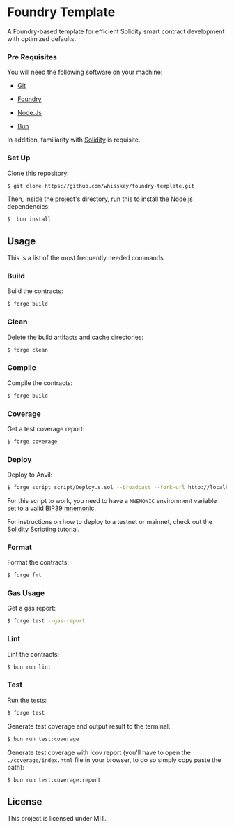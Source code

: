 # Foundry Template

A Foundry-based template for efficient Solidity smart contract development with optimized defaults.

### Pre Requisites

You will need the following software on your machine:

- [Git](https://git-scm.com/downloads)

- [Foundry](https://github.com/foundry-rs/foundry)

- [Node.Js](https://nodejs.org/en/download/package-manager)

- [Bun](https://bun.sh)

In addition, familiarity with [Solidity](https://soliditylang.org) is requisite.

### Set Up

Clone this repository:

```sh
$ git clone https://github.com/whisskey/foundry-template.git
```

Then, inside the project's directory, run this to install the Node.js dependencies:

```sh
$  bun install
```

## Usage

This is a list of the most frequently needed commands.

### Build

Build the contracts:

```sh
$ forge build
```

### Clean

Delete the build artifacts and cache directories:

```sh
$ forge clean
```

### Compile

Compile the contracts:

```sh
$ forge build
```

### Coverage

Get a test coverage report:

```sh
$ forge coverage
```

### Deploy

Deploy to Anvil:

```sh
$ forge script script/Deploy.s.sol --broadcast --fork-url http://localhost:8545
```

For this script to work, you need to have a `MNEMONIC` environment variable set to a valid
[BIP39 mnemonic](https://iancoleman.io/bip39/).

For instructions on how to deploy to a testnet or mainnet, check out the
[Solidity Scripting](https://book.getfoundry.sh/tutorials/solidity-scripting.html) tutorial.

### Format

Format the contracts:

```sh
$ forge fmt
```

### Gas Usage

Get a gas report:

```sh
$ forge test --gas-report
```

### Lint

Lint the contracts:

```sh
$ bun run lint
```

### Test

Run the tests:

```sh
$ forge test
```

Generate test coverage and output result to the terminal:

```sh
$ bun run test:coverage
```

Generate test coverage with lcov report (you'll have to open the `./coverage/index.html` file in your browser, to do so
simply copy paste the path):

```sh
$ bun run test:coverage:report
```

## License

This project is licensed under MIT.
